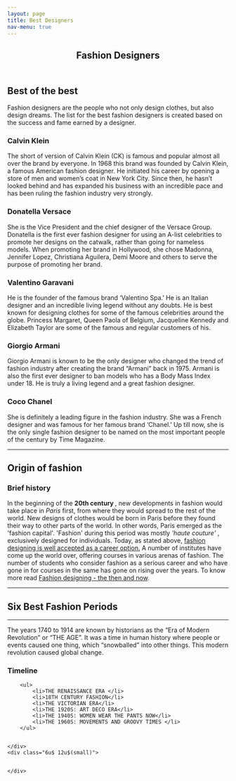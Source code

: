 ```yaml
---
layout: page
title: Best Designers
nav-menu: true
---
```


<!-- Main -->
<div id="main" class="alt">

<!-- One -->
<section id="one">
	<div class="inner">
		<header class="major">
			<h1>Fashion Designers</h1>
		</header>

<!-- Content -->
<h2 id="content">Best of the best</h2>
<p>Fashion designers are the people who not only design clothes, but also design dreams. The list for the best fashion designers is created based on the success and fame earned by a designer.</p>
<div class="row">
	<div class="6u 12u$(small)">
		<h3>Calvin Klein</h3>
		<p>The short of version of Calvin Klein (CK) is famous and popular almost all over the brand by everyone. In 1968 this brand was founded by Calvin Klein, a famous American fashion designer. He initiated his career by opening a store of men and women’s coat in New York City. Since then, he hasn’t looked behind and has expanded his business with an incredible pace and has been ruling the fashion industry very strongly.</p>
	</div>
	<div class="6u$ 12u$(small)">
		<h3>Donatella Versace</h3>
		<p>She is the Vice President and the chief designer of the Versace Group. Donatella is the first ever fashion designer for using an A-list celebrities to promote her designs on the catwalk, rather than going for nameless models. When promoting her brand in Hollywood, she chose Madonna, Jennifer Lopez, Christiana Aguilera, Demi Moore and others to serve the purpose of promoting her brand.</p>
	</div>
	<!-- Break -->
	<div class="4u 12u$(medium)">
		<h3>Valentino Garavani</h3>
		<p>He is the founder of the famous brand ‘Valentino Spa.’ He is an Italian designer and an incredible living legend without any doubts. He is best known for designing clothes for some of the famous celebrities around the globe. Princess Margaret, Queen Paola of Belgium, Jacqueline Kennedy and Elizabeth Taylor are some of the famous and regular customers of his.</p>
	</div>
	<div class="4u 12u$(medium)">
		<h3>Giorgio Armani</h3>
		<p>Giorgio Armani is known to be the only designer who changed the trend of fashion industry after creating the brand “Armani” back in 1975. Armani is also the first ever designer to ban models who has a Body Mass Index under 18. He is truly a living legend and a great fashion designer.</p>
	</div>
	<div class="4u$ 12u$(medium)">
		<h3>Coco Chanel</h3>
		<p>She is definitely a leading figure in the fashion industry. She was a French designer and was famous for her famous brand ‘Chanel.’ Up till now, she is the only single fashion designer to be named on the most important people of the century by Time Magazine.</p>
	</div>
</div>

<hr class="major" />

<!-- Elements -->
<h2 id="elements">Origin of fashion</h2>
<div class="row 200%">
	<div class="6u 12u$(medium)">

<!-- Text stuff -->
<h3>Brief history</h3>
<p>In the beginning of the <b>20th century </b>, new developments in fashion would take place in <i>Paris </i> first, from where they would spread to the rest of the world. New designs of clothes would be born in Paris before they found their way to other parts of the world. In other words, Paris emerged as the 'fashion capital'. 'Fashion' during this period was mostly <em> 'haute couture' </em>, exclusively designed for individuals.
Today, as stated above, <u>fashion designing is well accepted as a career option.</u> A number of institutes have come up the world over, offering courses in various arenas of fashion. The number of students who consider fashion as a serious career and who have gone in for courses in the same has gone on rising over the years.
To know more read <a href="https://www.fibre2fashion.com/industry-article/3730/fashion-designing-the-then-and-now">Fashion designing - the then and now</a>.</p>
<hr />
<h2>Six Best Fashion Periods</h2>
<hr />
<p>The years 1740 to 1914 are known by historians as the “Era of Modern Revolution” or “THE AGE”.  It was a time in human history where people or events caused one thing, which “snowballed” into other things.  This modern revolution caused global change.</p>

<!-- Lists -->
<h3>Timeline</h3>
<div class="row">
	<div class="6u 12u$(small)">

		<ul>
			<li>THE RENAISSANCE ERA </li>
			<li>18TH CENTURY FASHION</li>
			<li>THE VICTORIAN ERA</li>
			<li>THE 1920S: ART DECO ERA</li>
			<li>THE 1940S: WOMEN WEAR THE PANTS NOW</li>
			<li>THE 1960S: MOVEMENTS AND GROOVY TIMES </li>
		</ul>


	</div>
	<div class="6u$ 12u$(small)">
	

	</div>
</div>

